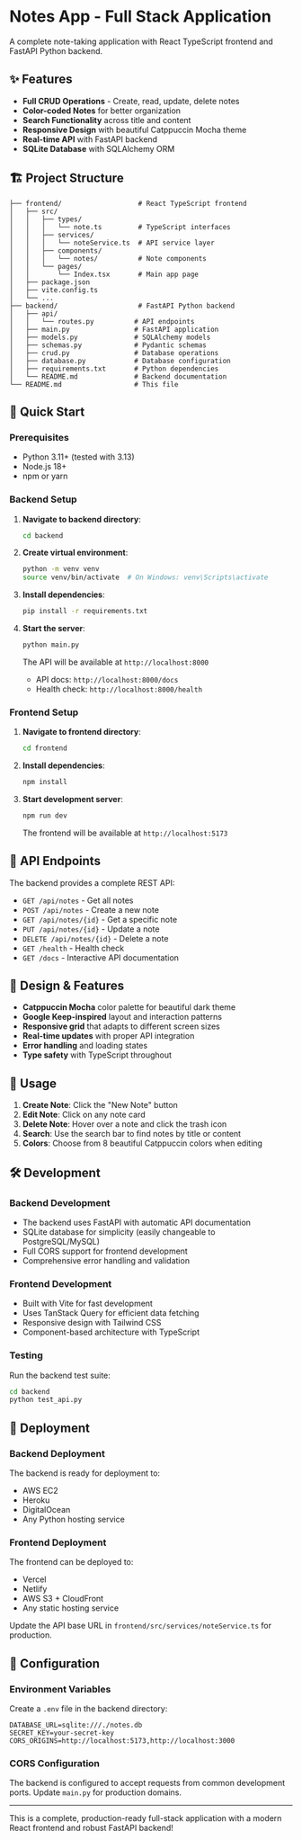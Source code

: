# Notes App - Full Stack Application

A complete note-taking application with React TypeScript frontend and FastAPI Python backend.

## ✨ Features

- **Full CRUD Operations** - Create, read, update, delete notes
- **Color-coded Notes** for better organization
- **Search Functionality** across title and content
- **Responsive Design** with beautiful Catppuccin Mocha theme
- **Real-time API** with FastAPI backend
- **SQLite Database** with SQLAlchemy ORM

## 🏗️ Project Structure

```
├── frontend/                   # React TypeScript frontend
│   ├── src/
│   │   ├── types/
│   │   │   └── note.ts         # TypeScript interfaces
│   │   ├── services/
│   │   │   └── noteService.ts  # API service layer
│   │   ├── components/
│   │   │   └── notes/          # Note components
│   │   └── pages/
│   │       └── Index.tsx       # Main app page
│   ├── package.json
│   ├── vite.config.ts
│   └── ...
├── backend/                    # FastAPI Python backend
│   ├── api/
│   │   └── routes.py          # API endpoints
│   ├── main.py                # FastAPI application
│   ├── models.py              # SQLAlchemy models
│   ├── schemas.py             # Pydantic schemas
│   ├── crud.py                # Database operations
│   ├── database.py            # Database configuration
│   ├── requirements.txt       # Python dependencies
│   └── README.md              # Backend documentation
└── README.md                  # This file
```

## 🚀 Quick Start

### Prerequisites
- Python 3.11+ (tested with 3.13)
- Node.js 18+
- npm or yarn

### Backend Setup

1. **Navigate to backend directory**:
   ```bash
   cd backend
   ```

2. **Create virtual environment**:
   ```bash
   python -m venv venv
   source venv/bin/activate  # On Windows: venv\Scripts\activate
   ```

3. **Install dependencies**:
   ```bash
   pip install -r requirements.txt
   ```

4. **Start the server**:
   ```bash
   python main.py
   ```

   The API will be available at `http://localhost:8000`
   - API docs: `http://localhost:8000/docs`
   - Health check: `http://localhost:8000/health`

### Frontend Setup

1. **Navigate to frontend directory**:
   ```bash
   cd frontend
   ```

2. **Install dependencies**:
   ```bash
   npm install
   ```

3. **Start development server**:
   ```bash
   npm run dev
   ```

   The frontend will be available at `http://localhost:5173`

## 🔌 API Endpoints

The backend provides a complete REST API:

- `GET /api/notes` - Get all notes
- `POST /api/notes` - Create a new note
- `GET /api/notes/{id}` - Get a specific note
- `PUT /api/notes/{id}` - Update a note
- `DELETE /api/notes/{id}` - Delete a note
- `GET /health` - Health check
- `GET /docs` - Interactive API documentation

## 🎨 Design & Features

- **Catppuccin Mocha** color palette for beautiful dark theme
- **Google Keep-inspired** layout and interaction patterns
- **Responsive grid** that adapts to different screen sizes
- **Real-time updates** with proper API integration
- **Error handling** and loading states
- **Type safety** with TypeScript throughout

## 📝 Usage

1. **Create Note**: Click the "New Note" button
2. **Edit Note**: Click on any note card
3. **Delete Note**: Hover over a note and click the trash icon
4. **Search**: Use the search bar to find notes by title or content
5. **Colors**: Choose from 8 beautiful Catppuccin colors when editing

## 🛠️ Development

### Backend Development
- The backend uses FastAPI with automatic API documentation
- SQLite database for simplicity (easily changeable to PostgreSQL/MySQL)
- Full CORS support for frontend development
- Comprehensive error handling and validation

### Frontend Development
- Built with Vite for fast development
- Uses TanStack Query for efficient data fetching
- Responsive design with Tailwind CSS
- Component-based architecture with TypeScript

### Testing
Run the backend test suite:
```bash
cd backend
python test_api.py
```

## 🚀 Deployment

### Backend Deployment
The backend is ready for deployment to:
- AWS EC2
- Heroku
- DigitalOcean
- Any Python hosting service

### Frontend Deployment
The frontend can be deployed to:
- Vercel
- Netlify
- AWS S3 + CloudFront
- Any static hosting service

Update the API base URL in `frontend/src/services/noteService.ts` for production.

## 🔧 Configuration

### Environment Variables
Create a `.env` file in the backend directory:
```env
DATABASE_URL=sqlite:///./notes.db
SECRET_KEY=your-secret-key
CORS_ORIGINS=http://localhost:5173,http://localhost:3000
```

### CORS Configuration
The backend is configured to accept requests from common development ports. Update `main.py` for production domains.

---

This is a complete, production-ready full-stack application with a modern React frontend and robust FastAPI backend!
